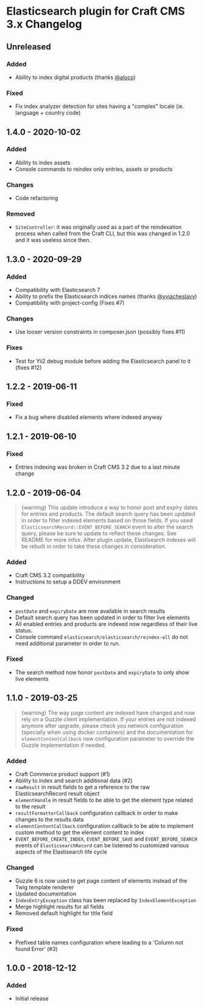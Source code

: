 # Elasticsearch plugin for Craft CMS 3.x Changelog

## Unreleased
### Added
- Ability to index digital products (thanks [@aloco](https://github.com/aloco))
### Fixed
- Fix index analyzer detection for sites having a "complex" locale (ie. language + country code)


## 1.4.0 - 2020-10-02
### Added
- Ability to index assets
- Console commands to reindex only entries, assets or products
### Changes
- Code refactoring
### Removed
- `SiteController`: it was originally used as a part of the reindexation process
  when called from the Craft CLI, but this was changed in 1.2.0 and it was
  useless since then.


## 1.3.0 - 2020-09-29
### Added
- Compatibility with Elasticsearch 7
- Ability to prefix the Elasticsearch indices names (thanks [@vviacheslavv](https://github.com/vviacheslavv))
- Compatibility with project-config (Fixes #7)
### Changes
- Use looser version constraints in composer.json (possibly fixes #11)
### Fixes
- Test for Yii2 debug module before adding the Elasticsearch panel to it (fixes #12)


## 1.2.2 - 2019-06-11
### Fixed
- Fix a bug where disabled elements where indexed anyway


## 1.2.1 - 2019-06-10
### Fixed
- Entries indexing was broken in Craft CMS 3.2 due to a last minute change


## 1.2.0 - 2019-06-04
> {warning} This update introduce a way to honor post and expiry dates for entries and products.
The default search query has been updated in order to filter indexed elements based on those fields.
If you used `ElasticsearchRecord::EVENT_BEFORE_SEARCH` event to alter the search query, please be sure to update to reflect these changes.
See README for more infos.
After plugin update, Elastisearch indexes will be rebuilt in order to take these changes in consideration.

### Added
- Craft CMS 3.2 compatibility
- Instructions to setup a DDEV environment

### Changed
- `postDate` and `expiryDate` are now available in search results
- Default search query has been updated in order to filter live elements
- All enabled entries and products are indexed now regardless of their live status.
- Console command `elasticsearch/elasticsearch/reindex-all` do not need additional parameter in order to run.

### Fixed
- The search method now honor `postDate` and `expiryDate` to only show live elements


## 1.1.0 - 2019-03-25
> {warning} The way page content are indexed have changed and now rely on a Guzzle client implementation.
If your entries are not indexed anymore after upgrade, please check you network configuration (specially when using docker containers) and the documentation for `elementContentCallback` new configuration parameter to override the Guzzle implementation if needed.

### Added
- Craft Commerce product support (#1)
- Ability to index and search additional data (#2)
- `rawResult` in result fields to get a reference to the raw ElasticsearchRecord result object
- `elementHandle` in result fields to be able to get the element type related to the result
- `resultFormatterCallback` configuration callback in order to make changes to the results data
- `elementContentCallback` configuration callback to be able to implement custom method to get the element content to index
- `EVENT_BEFORE_CREATE_INDEX`, `EVENT_BEFORE_SAVE` and `EVENT_BEFORE_SEARCH` events of `ElasticsearchRecord` can be listened to customized various aspects of the Elastisearch life cycle

### Changed
- Guzzle 6 is now used to get page content of elements instead of the Twig template renderer
- Updated documentation
- `IndexEntryException` class has been replaced by `IndexElementException`
- Merge highlight results for all fields
- Removed default highlight for title field

### Fixed
- Prefixed table names configuration where leading to a 'Column not found Error' (#3)


## 1.0.0 - 2018-12-12
### Added
- Initial release
